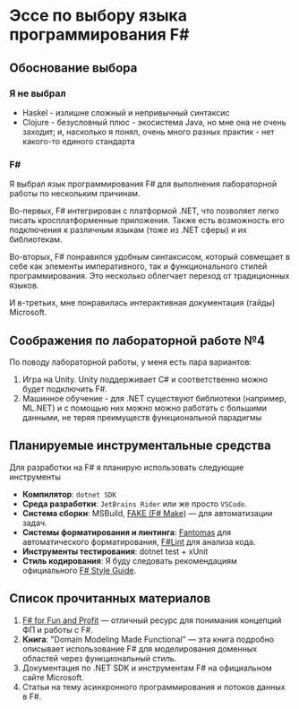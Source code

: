 # Эссе по выбору языка программирования F\#

## Обоснование выбора

### Я не выбрал

* Haskel - излишне сложный и непривычный
синтаксис
* Clojure - безусловный плюс - экосистема Java, но мне она не очень заходит;
и, насколько я понял, очень много разных практик - нет какого-то единого стандарта

### F\#

Я выбрал язык программирования F#
для выполнения лабораторной работы по нескольким причинам.

Во-первых,  F# интегрирован с платформой .NET,
что позволяет легко писать кросплатформенные приложения.
Также есть возможность его подключения к различным языкам
(тоже из .NET сферы) и их библиотекам.

Во-вторых, F# понравился удобным синтаксисом, который совмещает в себе
как элементы императивного, так и функционального стилей программирования.
Это несколько облегчает переход от традиционных языков.

И в-третьих, мне понравилась интерактивная документация (гайды) Microsoft.

## Соображения по лабораторной работе №4

По поводу лабораторной работы, у меня есть пара вариантов:

1. Игра на Unity. Unity поддерживает C# и соответственно можно будет подключить F#.
2. Машинное обучение - для .NET существуют библиотеки
(например, ML.NET) и с помощью них можно можно работать с большими данными,
не теряя преимуществ функциональной парадигмы

## Планируемые инструментальные средства

Для разработки на F# я планирую использовать следующие инструменты

* **Компилятор**: `dotnet SDK`
* **Среда разработки**: `JetBrains Rider` или же просто `VSCode`.
* **Система сборки**: MSBuild, [FAKE (F# Make)](https://fake.build/)
— для автоматизации задач.
* **Системы форматирования и линтинга**:
[Fantomas](https://github.com/fsprojects/fantomas)
для автоматического форматирования,
[F#Lint](https://github.com/fsprojects/FSharpLint)
для анализа кода.
* **Инструменты тестирования**: dotnet test + xUnit
* **Стиль кодирования**: Я буду следовать рекомендациям официального [F# Style Guide](https://docs.microsoft.com/en-us/dotnet/fsharp/style-guide/).

## Список прочитанных материалов

1. [F# for Fun and Profit](https://fsharpforfunandprofit.com) —
отличный ресурс для понимания концепций ФП и работы с F#.
2. **Книга**: "Domain Modeling Made Functional" — эта книга подробно описывает
использование F# для моделирования доменных областей через функциональный стиль.
3. Документация по .NET SDK и инструментам F# на официальном сайте Microsoft.
4. Статьи на тему асинхронного программирования и потоков данных в F#.
